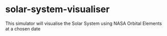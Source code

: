 # solar-system-visualiser
This simulator will visualise the Solar System using NASA Orbital Elements at a chosen date
